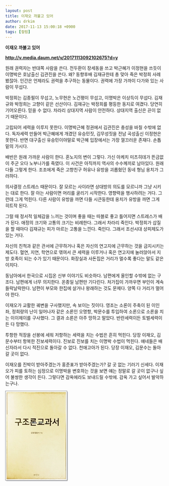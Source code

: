```yaml
---
layout: post
title: 이재오 까불고 있어
author: drkim
date: 2017-11-13 15:00:18 +0900
tags: [컬럼]
---
```


 **이재오 까불고 있어**

  


**http://v.media.daum.net/v/20171113092102675?d=y**

  


원래 권력자는 반대쪽 사람을 쓴다. 전두환이 장세동을 쓰고 박근혜가 이정현을 쓰듯이 이명박은 호남출신 김관진을 쓴다. 왜? 동향후배 김재규한테 총 맞아 죽은 박정희 사례 봤잖아. 인간은 언제라도 권력을 추구하는 동물이다. 권력에 가장 가까이 다가와 있는 사람이 무섭다.

  


박정희는 김종필이 무섭고, 노무현은 노건평이 무섭고, 이명박은 이상득이 무섭다. 김재규와 박정희는 고향이 같은 선산이다. 김재규는 박정희를 평등한 동지로 여겼다. 당연히 기어오른다. 믿을 수 없다. 차라리 상대지역 사람이 안전하다. 상대지역 출신은 끈이 없기 때문이다. 

  


고립되어 세력을 이루지 못한다. 이명박근혜 정권에서 김관진은 충성을 바칠 수밖에 없다. 독자세력 만들어 박근혜에게 개겼던 유승민짓, 김무성짓을 전남 곡성출신 이정현은 못한다. 반면 대구출신 유승민이야말로 박근혜 입장에서는 가장 껄끄러운 존재다. 손톱 밑의 가시다.

  


배반은 원래 가까운 사람이 한다. 혼노지의 변이 그렇다. 가신 아케치 미츠히데가 뜬금없이 주군 오다 노부나가를 죽였다. 이 사건은 아직까지 역사의 수수께끼로 남아있다. 원래 다들 그렇게 한다. 조조에게 죽은 고향친구 허유나 유방을 괴롭혔던 동네 형님 옹치가 그러하다. 

  


의사결정 스트레스 때문이다. 잘 모르는 사이라면 상대방의 의도를 모르니까 그냥 시키는 대로 한다. 잘 아는 사람이면 머리를 굴리기 시작한다. 영향력을 행사하려는 거다. 그런데 그게 먹힌다. 다른 사람이 유방을 까면 다들 시큰둥한데 옹치가 유방을 까면 그게 히트작 된다.

  


그럴 때 정서적 일체감을 느끼는 것이며 좋을 때는 따블로 좋고 틀어지면 스트레스가 배가 된다. 애정의 크기와 고통의 크기는 비례한다. 그래서 차라리 죽인다. 박정희가 삽질을 할 때마다 김재규는 피가 마르는 고통을 느낀다. 죽인다. 그래서 조선시대 상피제도가 있는 거다. 

  


자신의 친척과 같은 관서에 근무하거나 혹은 자신의 연고지에 근무하는 것을 금지시키는 제도다. 혈연, 지연, 학연으로 엮여서 큰 세력을 이루거나 혹은 연고지에 눌러앉아서 지방 호족이 되는 수가 있기 때문이다. 화장실과 사돈집은 거리가 멀수록 좋다는 말도 같은 이치다. 

  


동남아에서 한국으로 시집온 신부 이야기도 비슷하다. 남편에게 올인할 수밖에 없는 구조다. 남편에게 너무 의지한다. 온종일 남편만 기다린다. 처가집이 가까우면 부인이 계속 들락날락한다. 남편이 부모와 한집에 살거나 왕래하는 것도 문제다. 양쪽 다 거리가 멀어야 한다.

  


이재오가 교활한 궤변을 구사했지만, 속 보이는 짓이다. 영조는 소론이 주축이 된 이인좌, 정희량의 난이 일어나자 같은 소론인 오명항, 박문수를 투입하여 소론으로 소론을 치는 이이제이를 구사했다. 그 결과 소론은 아주 망하고 말았다. 반란세력이든 토벌세력이든 다 망했다.

  


투항한 적장을 선봉에 세워 저항하는 세력을 치는 수법은 흔히 먹힌다. 당장 이재오, 김문수부터 항복한 진보세력이다. 진보로 진보를 치는 이명박 수법이 먹힌다. 얘네들은 배신자라서 다시 적진으로 돌아갈 수 없다. 천애고아가 된다. 당장 이재오, 김문수는 돌아갈 곳이 없다.

  


이재오를 진박이 받아주겠는가 홍준표가 받아주겠는가? 갈 곳 없는 기러기 신세다. 이재오가 피를 토하는 심정으로 이명박을 변호하는 것을 보면 얘는 정말로 갈 곳이 없구나 싶어 불쌍한 생각이 든다. 그렇다면 감옥에라도 보내드릴 수밖에. 감옥 가고 싶어서 발악하는구나. 

  






![](/files/attach/images/199/733/905/0.jpg)